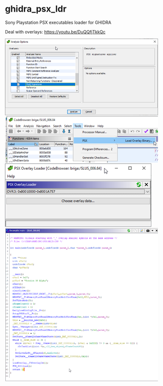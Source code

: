# ghidra_psx_ldr
Sony Playstation PSX executables loader for GHIDRA

Deal with overlays: https://youtu.be/DuQQfjTkkQc

![Screen1](/imgs/screen1.png?raw=true)
![Screen4](/imgs/screen4.png?raw=true)
![Screen5](/imgs/screen5.png?raw=true)
![Screen6](/imgs/screen6.png?raw=true)
